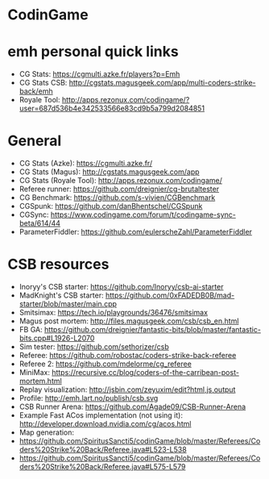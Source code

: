 
# CodinGame

# emh personal quick links
 - CG Stats: https://cgmulti.azke.fr/players?p=Emh
 - CG Stats CSB: http://cgstats.magusgeek.com/app/multi-coders-strike-back/emh
 - Royale Tool: http://apps.rezonux.com/codingame/?user=687d536b4e342533566e83cd9b5a799d2084851

# General
 - CG Stats (Azke): https://cgmulti.azke.fr/
 - CG Stats (Magus): http://cgstats.magusgeek.com/app
 - CG Stats (Royale Tool): http://apps.rezonux.com/codingame/
 - Referee runner: https://github.com/dreignier/cg-brutaltester
 - CG Benchmark: https://github.com/s-vivien/CGBenchmark
 - CGSpunk: https://github.com/danBhentschel/CGSpunk
 - CGSync: https://www.codingame.com/forum/t/codingame-sync-beta/614/44
 - ParameterFiddler: https://github.com/eulerscheZahl/ParameterFiddler

# CSB resources
 - Inoryy's CSB starter: https://github.com/Inoryy/csb-ai-starter
 - MadKnight's CSB starter: https://github.com/0xFADEDB0B/mad-starter/blob/master/main.cpp
 - Smitsimax: https://tech.io/playgrounds/36476/smitsimax
 - Magus post mortem: http://files.magusgeek.com/csb/csb_en.html
 - FB GA: https://github.com/dreignier/fantastic-bits/blob/master/fantastic-bits.cpp#L1926-L2070
 - Sim tester: https://github.com/sethorizer/csb
 - Referee: https://github.com/robostac/coders-strike-back-referee
 - Referee 2: https://github.com/mdelorme/cg_referee
 - MiniMax: https://recursive.cc/blog/coders-of-the-carribean-post-mortem.html
 - Replay visualization: http://jsbin.com/zeyuxim/edit?html,js,output
 - Profile: http://emh.lart.no/publish/csb.svg
 - CSB Runner Arena: https://github.com/Agade09/CSB-Runner-Arena
 - Example Fast ACos implementation (not using it): http://developer.download.nvidia.com/cg/acos.html
 - Map generation:
 - https://github.com/SpiritusSancti5/codinGame/blob/master/Referees/Coders%20Strike%20Back/Referee.java#L523-L538
 - https://github.com/SpiritusSancti5/codinGame/blob/master/Referees/Coders%20Strike%20Back/Referee.java#L575-L579
 
 
